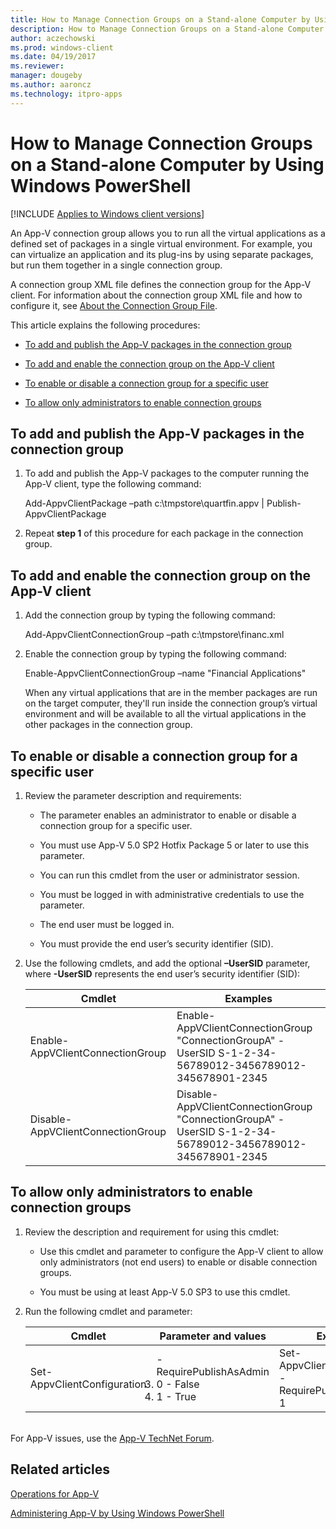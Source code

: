 ```yaml
---
title: How to Manage Connection Groups on a Stand-alone Computer by Using Windows PowerShell (Windows 10/11)
description: How to Manage Connection Groups on a Stand-alone Computer by Using Windows PowerShell
author: aczechowski
ms.prod: windows-client
ms.date: 04/19/2017
ms.reviewer: 
manager: dougeby
ms.author: aaroncz
ms.technology: itpro-apps
---
```


# How to Manage Connection Groups on a Stand-alone Computer by Using Windows PowerShell

[!INCLUDE [Applies to Windows client versions](../includes/applies-to-windows-client-versions.md)]

An App-V connection group allows you to run all the virtual applications as a defined set of packages in a single virtual environment. For example, you can virtualize an application and its plug-ins by using separate packages, but run them together in a single connection group.

A connection group XML file defines the connection group for the App-V client. For information about the connection group XML file and how to configure it, see [About the Connection Group File](appv-connection-group-file.md).

This article explains the following procedures:

-   [To add and publish the App-V packages in the connection group](#to-add-and-publish-the-app-v-packages-in-the-connection-group)

-   [To add and enable the connection group on the App-V client](#to-add-and-enable-the-connection-group-on-the-app-v-client)

-   [To enable or disable a connection group for a specific user](#to-enable-or-disable-a-connection-group-for-a-specific-user)

-   [To allow only administrators to enable connection groups](#to-allow-only-administrators-to-enable-connection-groups)

## To add and publish the App-V packages in the connection group

1.  To add and publish the App-V packages to the computer running the App-V client, type the following command:

    Add-AppvClientPackage –path c:\\tmpstore\\quartfin.appv | Publish-AppvClientPackage

2.  Repeat **step 1** of this procedure for each package in the connection group.

## To add and enable the connection group on the App-V client

1.  Add the connection group by typing the following command:

    Add-AppvClientConnectionGroup –path c:\\tmpstore\\financ.xml

2.  Enable the connection group by typing the following command:

    Enable-AppvClientConnectionGroup –name "Financial Applications"

    When any virtual applications that are in the member packages are run on the target computer, they'll run inside the connection group’s virtual environment and will be available to all the virtual applications in the other packages in the connection group.

## To enable or disable a connection group for a specific user

1.  Review the parameter description and requirements:

    -   The parameter enables an administrator to enable or disable a connection group for a specific user.

    -   You must use App-V 5.0 SP2 Hotfix Package 5 or later to use this parameter.

    -   You can run this cmdlet from the user or administrator session.

    -   You must be logged in with administrative credentials to use the parameter.

    -   The end user must be logged in.

    -   You must provide the end user’s security identifier (SID).

2.  Use the following cmdlets, and add the optional **–UserSID** parameter, where **-UserSID** represents the end user’s security identifier (SID):

    |Cmdlet|Examples|
    |--- |--- |
    |Enable-AppVClientConnectionGroup|Enable-AppVClientConnectionGroup "ConnectionGroupA" -UserSID S-1-2-34-56789012-3456789012-345678901-2345|
    |Disable-AppVClientConnectionGroup|Disable-AppVClientConnectionGroup "ConnectionGroupA" -UserSID S-1-2-34-56789012-3456789012-345678901-2345|

## To allow only administrators to enable connection groups

1.  Review the description and requirement for using this cmdlet:

    -   Use this cmdlet and parameter to configure the App-V client to allow only administrators (not end users) to enable or disable connection groups.

    -   You must be using at least App-V 5.0 SP3 to use this cmdlet.

2.  Run the following cmdlet and parameter:

    |Cmdlet|Parameter and values|Example|
    |--- |--- |--- |
    |Set-AppvClientConfiguration|-RequirePublishAsAdmin<li>0 - False<li>1 - True|Set-AppvClientConfiguration -RequirePublishAsAdmin<br>1|

<br>For App-V issues, use the [App-V TechNet Forum](https://social.technet.microsoft.com/Forums/en-US/home?forum=mdopappv).

## Related articles


[Operations for App-V](appv-operations.md)

[Administering App-V by Using Windows PowerShell](appv-administering-appv-with-powershell.md)

